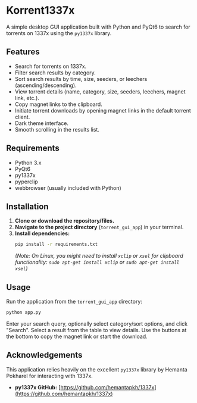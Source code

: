 # Korrent1337x

A simple desktop GUI application built with Python and PyQt6 to search for torrents on 1337x using the `py1337x` library.

## Features

*   Search for torrents on 1337x.
*   Filter search results by category.
*   Sort search results by time, size, seeders, or leechers (ascending/descending).
*   View torrent details (name, category, size, seeders, leechers, magnet link, etc.).
*   Copy magnet links to the clipboard.
*   Initiate torrent downloads by opening magnet links in the default torrent client.
*   Dark theme interface.
*   Smooth scrolling in the results list.

## Requirements

*   Python 3.x
*   PyQt6
*   py1337x
*   pyperclip
*   webbrowser (usually included with Python)

## Installation

1.  **Clone or download the repository/files.**
2.  **Navigate to the project directory** (`torrent_gui_app`) in your terminal.
3.  **Install dependencies:**
    ```bash
    pip install -r requirements.txt
    ```
    *(Note: On Linux, you might need to install `xclip` or `xsel` for clipboard functionality: `sudo apt-get install xclip` or `sudo apt-get install xsel`)*

## Usage

Run the application from the `torrent_gui_app` directory:

```bash
python app.py
```

Enter your search query, optionally select category/sort options, and click "Search". Select a result from the table to view details. Use the buttons at the bottom to copy the magnet link or start the download.

## Acknowledgements

This application relies heavily on the excellent `py1337x` library by Hemanta Pokharel for interacting with 1337x.

*   **py1337x GitHub:** [https://github.com/hemantapkh/1337x](https://github.com/hemantapkh/1337x)